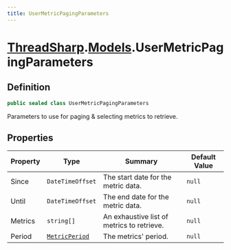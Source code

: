 ```yaml
---
title: UserMetricPagingParameters
---
```


# [ThreadSharp](../).[Models](./).UserMetricPagingParameters

## Definition

```c#
public sealed class UserMetricPagingParameters
```

Parameters to use for paging & selecting metrics to retrieve.

## Properties

| Property  | Type                                    | Summary                                               | Default Value |
|-----------|-----------------------------------------|-------------------------------------------------------|---------------|
| Since     | `DateTimeOffset`                        | The start date for the metric data.                   | `null`        |
| Until     | `DateTimeOffset`                        | The end date for the metric data.                     | `null`        |
| Metrics   | `string[]`                              | An exhaustive list of metrics to retrieve.            | `null`        |
| Period    | [`MetricPeriod`](../Enums/MetricPeriod) | The metrics' period.                                  | `null`        |